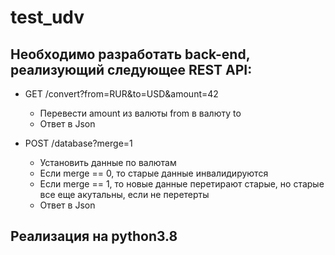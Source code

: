 # test_udv
## Необходимо разработать back-end, реализующий следующее REST API:
- GET /convert?from=RUR&to=USD&amount=42 
  * Перевести amount из валюты from в валюту to
  * Ответ в Json 
 
- POST /database?merge=1 
  * Установить данные по валютам 
  * Если merge == 0, то старые данные инвалидируются 
  * Если merge == 1, то новые данные перетирают старые, но старые все еще акутальны, если не перетерты 
  * Ответ в Json

## Реализация на python3.8